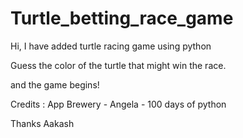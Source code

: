 # Turtle_betting_race_game
Hi, I have added turtle racing game using python

Guess the color of the turtle that might win the race.

and the game begins!

Credits : App Brewery - Angela - 100 days of python

Thanks
Aakash
